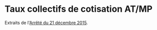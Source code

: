 # Taux collectifs de cotisation AT/MP

Extraits de l'[Arrêté du 21 décembre 2015](https://www.legifrance.gouv.fr/affichTexte.do?cidTexte=JORFTEXT000031665215).
